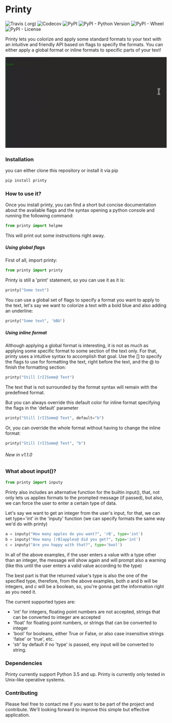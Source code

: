 # Printy

![Travis (.org)](https://img.shields.io/travis/edraobdu/printy?logo=travis) 
![Codecov](https://img.shields.io/codecov/c/gh/edraobdu/printy?logo=codecov)
![PyPI](https://img.shields.io/pypi/v/printy)
![PyPI - Python Version](https://img.shields.io/pypi/pyversions/printy)
![PyPI - Wheel](https://img.shields.io/pypi/wheel/printy)
![PyPI - License](https://img.shields.io/pypi/l/printy)

Printy lets you colorize and apply some standard formats to your text with
an intuitive and friendly API based on flags to specify the formats. You can
either apply a global format or inline formats to specific parts of your text!


![Printy Demo](github/printy_demo.gif)


### Installation

you can either clone this repository or install it via pip
```python
pip install printy
```
### How to use it?

Once you install printy, you can find a short but concise documentation about the
available flags and the syntax opening a python console and running the following 
command:
```python
from printy import helpme
```
This will print out some instructions right away.
##### Using global flags

First of all, import printy:
```python
from printy import printy
```

Printy is still a 'print' statement, so you can use it as it is:
```python
printy("Some text")
```
You can use a global set of flags to specify a format you want to apply to the text,
let's say we want to colorize a text with a bold blue and also adding an underline:
```python
printy("Some text", 'bBU')
```
##### Using inline format
Although applying a global format is interesting, it is not as much as applying
some specific format to some section of the text only. For that, printy uses a 
intuitive syntax to accomplish that goal. Use the [] to specify the flags to use
for formatting the text, right before the text, and the @ to finish the formatting 
section:
```python
printy("Still [rI]Some@ Text")
```
The text that is not surrounded by the format syntax will remain with the predefined 
format.

But you can always override this default color for inline format specifying the flags 
in the 'default' parameter
```python
printy("Still [rI]Some@ Text", default="b")
```
Or, you can override the whole format without having to change the inline format:
```python
printy("Still [rI]Some@ Text", "b")
```

###### New in v1.1.0
### What about input()?
```python
from printy import inputy
```
Printy also includes an alternative function for the builtin input(), that, not only
lets us applies formats to the prompted message (if passed), but also, we can force
the user to enter a certain type of data.

Let's say we want to get an integer from the user's input, for that, we can set
type='int' in the 'inputy' function (we can specify formats the same way we'd do
 with printy)
```python
a = inputy("How many apples do you want?", 'rB', type='int')
b = inputy("How many [rB]apples@ did you get?", type='int')
c = inputy("Are you happy with that?", type='bool')
```
In all of the above examples, if the user enters a value with a type other than
an integer, the message will show again and will prompt also a warning (like this
until the user enters a valid value according to the type) 

The best part is that the returned value's type is also the one of the specified 
type, therefore, from the above examples, both *a* and *b* will be integers, and
*c* will be a boolean, so, you're gonna get the information right as you need it.   

The current supported types are:
* 'int' for integers, floating point numbers are not accepted, strings that can
be converted to integer are accepted
* 'float' for floating point numbers, or strings that can be converted to integer
* 'bool' for booleans, either True or False, or also case insensitive strings
'false' or 'true', etc.
* 'str' by default if no 'type' is passed, eny input will be converted to string.


### Dependencies

Printy currently support Python 3.5 and up. Printy is currently only tested in 
Unix-like operative systems.

### Contributing

Please feel free to contact me if you want to be part of the project and contribute.
We'll looking forward to improve this simple but effective application.
